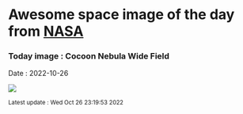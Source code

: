 
# Awesome space image of the day from [NASA](https://api.nasa.gov/)

### Today image : Cocoon Nebula Wide Field
Date : 2022-10-26

![](https://apod.nasa.gov/apod/image/2210/CocoonWide_Ermolli_960.jpg)

<small>Latest update : Wed Oct 26 23:19:53 2022</small>
        